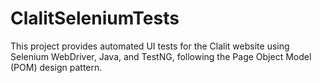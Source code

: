 # ClalitSeleniumTests
This project provides automated UI tests for the Clalit website using Selenium WebDriver, Java, and TestNG, following the Page Object Model (POM) design pattern.
